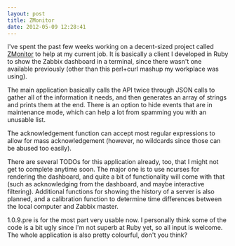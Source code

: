 ```yaml
---
layout: post
title: ZMonitor
date: 2012-05-09 12:28:41
---
```

I've spent the past few weeks working on a decent-sized project called 
[ZMonitor][] to help at my current job. It is basically a client I developed 
in Ruby to show the Zabbix dashboard in a terminal, since there wasn't one 
available previously (other than this perl+curl mashup my workplace was 
using).

The main application basically calls the API twice through JSON calls to 
gather all of the information it needs, and then generates an array of 
strings and prints them at the end. There is an option to hide events that 
are in maintenance mode, which can help a lot from spamming you with an 
unusable list.

The acknowledgement function can accept most regular expressions to allow 
for mass acknowledgement (however, no wildcards since those can be abused too 
easily).

There are several TODOs for this application already, too, that I might not 
get to complete anytime soon. The major one is to use ncurses for rendering 
the dashboard, and quite a bit of functionality will come with that (such as 
acknowledging from the dashboard, and maybe interactive filtering). 
Additional functions for showing the history of a server is also planned, 
and a calibration function to determine time differences between the local 
computer and Zabbix master.

1.0.9.pre is for the most part very usable now. I personally think some of 
the code is a bit ugly since I'm not superb at Ruby yet, so all input is 
welcome. The whole application is also pretty colourful, don't you think?

[ZMonitor]: https://github.com/liliff/zmonitor
